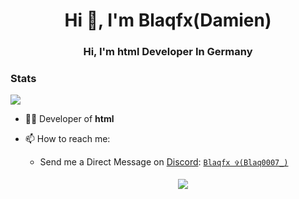 <h1 align="center">Hi 👋, I'm Blaqfx(Damien)</h1>
<h3 align="center">Hi, I'm html Developer In Germany</h3>

### Stats
[![](https://github-readme-stats.vercel.app/api?username=JANCOCKSINS&theme=dracula&count_private=true&show_icons=true&hide=contribs)](https://github.com/JANCOCKSINS)



- 🧑‍💻 Developer of **html**

- 📫 How to reach me:
  
   - Send me a Direct Message on [Discord](https://discord.com): [`Blaqfx ✞(Blaq0007_)`](https://discord.com/users/905779397557116949) 
  
     <center> 
       <a href='https://discord.gg/[VAR8sutF](https://discord.gg/GM9mcK9s2W)'> 
         <img src="https://discord.c99.nl/widget/theme-2/905779397557116949.png" style='padding: 5px'> 
       </a> 














